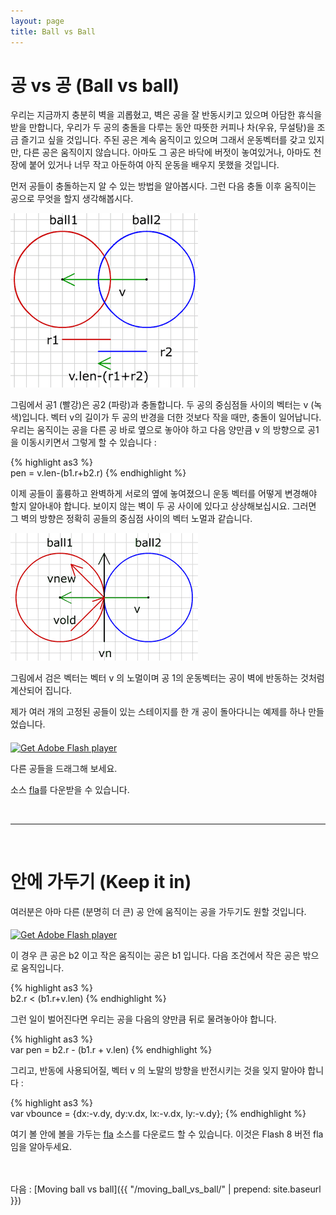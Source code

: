 ```yaml
---
layout: page
title: Ball vs Ball
---
```


# 공 vs 공 (Ball vs ball)

우리는 지금까지 충분히 벽을 괴롭혔고, 벽은 공을 잘 반동시키고 있으며 아담한 휴식을 받을 만합니다, 우리가 두 공의 충돌을 다루는 동안 따뜻한 커피나 차(우유, 무설탕)을 조금 즐기고 싶을 것입니다. 주된 공은 계속 움직이고 있으며 그래서 운동벡터를 갖고 있지만, 다른 공은 움직이지 않습니다. 아마도 그 공은 바닥에 버젓이 놓여있거나, 아마도 천장에 붙어 있거나 너무 작고 아둔하여 아직 운동을 배우지 못했을 것입니다.

먼저 공들이 충돌하는지 알 수 있는 방법을 알아봅시다. 그런 다음 충돌 이후 움직이는 공으로 무엇을 할지 생각해봅시다.

![Alt 공과 공의 충돌](../img/tut09_1.gif)

그림에서 공1 (빨강)은 공2 (파랑)과 충돌합니다. 두 공의 중심점들 사이의 벡터는 v (녹색)입니다.  벡터 v의 길이가 두 공의 반경을 더한 것보다 작을 때만, 충돌이 일어납니다. 우리는 움직이는 공을 다른 공 바로 옆으로 놓아야 하고 다음 양만큼 v 의 방향으로 공1을 이동시키면서 그렇게 할 수 있습니다 :

{% highlight as3 %}  
pen = v.len-(b1.r+b2.r)
{% endhighlight %}

이제 공들이 훌륭하고 완벽하게 서로의 옆에 놓여졌으니 운동 벡터를 어떻게 변경해야 할지 알아내야 합니다. 보이지 않는 벽이 두 공 사이에 있다고 상상해보십시요. 그러면 그 벽의 방향은 정확히 공들의 중심점 사이의 벡터 노멀과 같습니다.

![Alt 공과 공의 충돌 후 벡터 변화](../img/tut09_2.gif)

그림에서 검은 벡터는 벡터 v 의 노멀이며 공 1의 운동벡터는 공이 벽에 반동하는 것처럼 계산되어 집니다.

제가 여러 개의 고정된 공들이 있는 스테이지를 한 개 공이 돌아다니는 예제를 하나 만들었습니다.


<div id="flashContent">
    <object classid="clsid:d27cdb6e-ae6d-11cf-96b8-444553540000" width="300" height="200" id="vect9" align="middle">
        <param name="movie" value="vect9.swf" />
        <param name="quality" value="high" />
        <param name="bgcolor" value="#ffffff" />
        <param name="play" value="true" />
        <param name="loop" value="true" />
        <param name="wmode" value="opaque" />
        <param name="scale" value="noborder" />
        <param name="menu" value="false" />
        <param name="devicefont" value="false" />
        <param name="salign" value="" />
        <param name="allowScriptAccess" value="sameDomain" />
        <!--[if !IE]>-->
        <object type="application/x-shockwave-flash" data="vect9.swf" width="300" height="200">
            <param name="movie" value="vect9.swf" />
            <param name="quality" value="high" />
            <param name="bgcolor" value="#ffffff" />
            <param name="play" value="true" />
            <param name="loop" value="true" />
            <param name="wmode" value="opaque" />
            <param name="scale" value="noborder" />
            <param name="menu" value="false" />
            <param name="devicefont" value="false" />
            <param name="salign" value="" />
            <param name="allowScriptAccess" value="sameDomain" />
        <!--<![endif]-->
            <a href="http://www.adobe.com/go/getflash">
                <img src="http://www.adobe.com/images/shared/download_buttons/get_flash_player.gif" alt="Get Adobe Flash player" />
            </a>
        <!--[if !IE]>-->
        </object>
        <!--<![endif]-->
    </object>
</div>


다른 공들을 드래그해 보세요.

<p>소스 <a href="vect9.fla">fla</a>를 다운받을 수 있습니다. </p>

<br>

-----

<br>

# 안에 가두기 (Keep it in)

여러분은 아마 다른 (분명히 더 큰) 공 안에 움직이는 공을 가두기도 원할 것입니다.

<div id="flashContent">
    <object classid="clsid:d27cdb6e-ae6d-11cf-96b8-444553540000" width="300" height="200" id="vect9a" align="middle">
        <param name="movie" value="vect9a.swf" />
        <param name="quality" value="high" />
        <param name="bgcolor" value="#ffffff" />
        <param name="play" value="true" />
        <param name="loop" value="true" />
        <param name="wmode" value="opaque" />
        <param name="scale" value="noborder" />
        <param name="menu" value="false" />
        <param name="devicefont" value="false" />
        <param name="salign" value="" />
        <param name="allowScriptAccess" value="sameDomain" />
        <!--[if !IE]>-->
        <object type="application/x-shockwave-flash" data="vect9a.swf" width="300" height="200">
            <param name="movie" value="vect9a.swf" />
            <param name="quality" value="high" />
            <param name="bgcolor" value="#ffffff" />
            <param name="play" value="true" />
            <param name="loop" value="true" />
            <param name="wmode" value="opaque" />
            <param name="scale" value="noborder" />
            <param name="menu" value="false" />
            <param name="devicefont" value="false" />
            <param name="salign" value="" />
            <param name="allowScriptAccess" value="sameDomain" />
        <!--<![endif]-->
            <a href="http://www.adobe.com/go/getflash">
                <img src="http://www.adobe.com/images/shared/download_buttons/get_flash_player.gif" alt="Get Adobe Flash player" />
            </a>
        <!--[if !IE]>-->
        </object>
        <!--<![endif]-->
    </object>
</div>

이 경우 큰 공은 b2 이고 작은 움직이는 공은 b1 입니다. 다음 조건에서 작은 공은 밖으로 움직입니다.

{% highlight as3 %}  
b2.r < (b1.r+v.len)
{% endhighlight %}

그런 일이 벌어진다면 우리는 공을 다음의 양만큼 뒤로 물려놓아야 합니다.

{% highlight as3 %}  
var pen = b2.r - (b1.r + v.len)
{% endhighlight %}

그리고, 반동에 사용되어질, 벡터 v 의 노말의 방향을 반전시키는 것을 잊지 말아야 합니다 :

{% highlight as3 %}  
var vbounce = {dx:-v.dy, dy:v.dx, lx:-v.dx, ly:-v.dy};
{% endhighlight %}

<p>여기 볼 안에 볼을 가두는 <a href="vect9a.fla">fla</a> 소스를 다운로드 할 수 있습니다. 이것은 Flash 8 버전 fla 임을 알아두세요.</p>
	


<br>
<br>
다음 : [Moving ball vs ball]({{ "/moving_ball_vs_ball/" | prepend: site.baseurl }})



